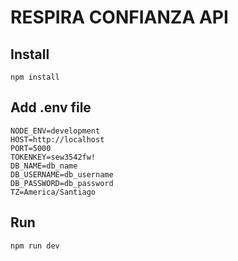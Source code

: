 # RESPIRA CONFIANZA API

## Install
```
npm install
```

## Add .env file
```
NODE_ENV=development
HOST=http://localhost
PORT=5000
TOKENKEY=sew3542fw!
DB_NAME=db_name
DB_USERNAME=db_username
DB_PASSWORD=db_password
TZ=America/Santiago
```
## Run 
```
npm run dev
```